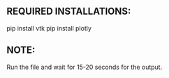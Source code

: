 ## REQUIRED INSTALLATIONS:
pip install vtk
pip install plotly

## NOTE:
Run the file and wait for 15-20 seconds for the output.